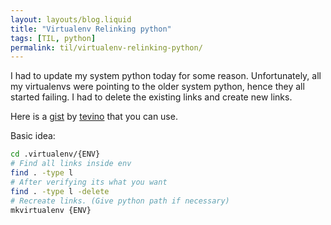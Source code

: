 ```yaml
---
layout: layouts/blog.liquid
title: "Virtualenv Relinking python"
tags: [TIL, python]
permalink: til/virtualenv-relinking-python/
---
```


I had to update my system python today for some reason. Unfortunately, all my virtualenvs were pointing to the older system python, hence they all started failing. I had to delete the existing links and create new links.

Here is a [gist](https://gist.github.com/tevino/1a557a0c200d61d4e4fb) by [tevino](https://gist.github.com/tevino) that you can use.

Basic idea:

```bash
cd .virtualenv/{ENV}
# Find all links inside env
find . -type l
# After verifying its what you want
find . -type l -delete
# Recreate links. (Give python path if necessary)
mkvirtualenv {ENV}
```
